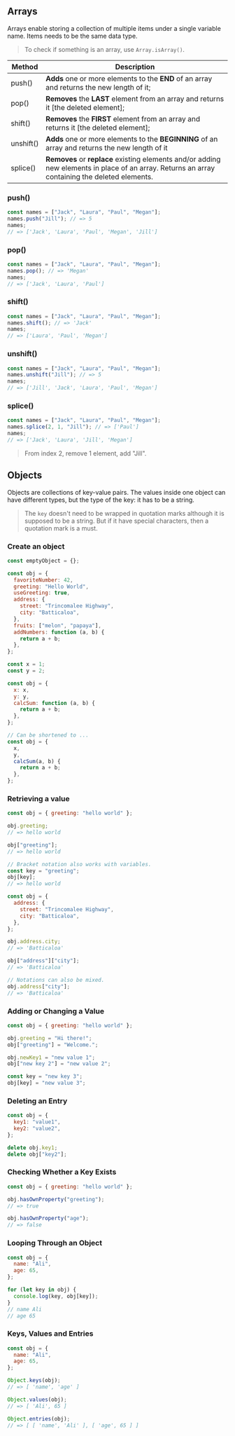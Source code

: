 ## Arrays

Arrays enable storing a collection of multiple items under a single variable name. Items needs to be the same data type.

> To check if something is an array, use `Array.isArray()`.

| Method    | Description                                                                                                                                     |
| --------- | ----------------------------------------------------------------------------------------------------------------------------------------------- |
| push()    | **Adds** one or more elements to the **END** of an array and returns the new length of it;                                                      |
| pop()     | **Removes** the **LAST** element from an array and returns it [the deleted element];                                                            |
| shift()   | **Removes** the **FIRST** element from an array and returns it [the deleted element];                                                           |
| unshift() | **Adds** one or more elements to the **BEGINNING** of an array and returns the new length of it                                                 |
| splice()  | **Removes** or **replace** existing elements and/or adding new elements in place of an array. Returns an array containing the deleted elements. |

### push()

```js
const names = ["Jack", "Laura", "Paul", "Megan"];
names.push("Jill"); // => 5
names;
// => ['Jack', 'Laura', 'Paul', 'Megan', 'Jill']
```

### pop()

```js
const names = ["Jack", "Laura", "Paul", "Megan"];
names.pop(); // => 'Megan'
names;
// => ['Jack', 'Laura', 'Paul']
```

### shift()

```js
const names = ["Jack", "Laura", "Paul", "Megan"];
names.shift(); // => 'Jack'
names;
// => ['Laura', 'Paul', 'Megan']
```

### unshift()

```js
const names = ["Jack", "Laura", "Paul", "Megan"];
names.unshift("Jill"); // => 5
names;
// => ['Jill', 'Jack', 'Laura', 'Paul', 'Megan']
```

### splice()

```js
const names = ["Jack", "Laura", "Paul", "Megan"];
names.splice(2, 1, "Jill"); // => ['Paul']
names;
// => ['Jack', 'Laura', 'Jill', 'Megan']
```

> From index 2, remove 1 element, add "Jill".

## Objects

Objects are collections of key-value pairs. The values inside one object can have different types, but the type of the key: it has to be a string.

> The `key` doesn't need to be wrapped in quotation marks although it is supposed to be a string. But if it have special characters, then a quotation mark is a must.

### Create an object

```js
const emptyObject = {};

const obj = {
  favoriteNumber: 42,
  greeting: "Hello World",
  useGreeting: true,
  address: {
    street: "Trincomalee Highway",
    city: "Batticaloa",
  },
  fruits: ["melon", "papaya"],
  addNumbers: function (a, b) {
    return a + b;
  },
};
```

```javascript
const x = 1;
const y = 2;

const obj = {
  x: x,
  y: y,
  calcSum: function (a, b) {
    return a + b;
  },
};

// Can be shortened to ...
const obj = {
  x,
  y,
  calcSum(a, b) {
    return a + b;
  },
};
```

### Retrieving a value

```javascript
const obj = { greeting: "hello world" };

obj.greeting;
// => hello world

obj["greeting"];
// => hello world

// Bracket notation also works with variables.
const key = "greeting";
obj[key];
// => hello world
```

```javascript
const obj = {
  address: {
    street: "Trincomalee Highway",
    city: "Batticaloa",
  },
};

obj.address.city;
// => 'Batticaloa'

obj["address"]["city"];
// => 'Batticaloa'

// Notations can also be mixed.
obj.address["city"];
// => 'Batticaloa'
```

### Adding or Changing a Value

```javascript
const obj = { greeting: "hello world" };

obj.greeting = "Hi there!";
obj["greeting"] = "Welcome.";

obj.newKey1 = "new value 1";
obj["new key 2"] = "new value 2";

const key = "new key 3";
obj[key] = "new value 3";
```

### Deleting an Entry

```javascript
const obj = {
  key1: "value1",
  key2: "value2",
};

delete obj.key1;
delete obj["key2"];
```

### Checking Whether a Key Exists

```javascript
const obj = { greeting: "hello world" };

obj.hasOwnProperty("greeting");
// => true

obj.hasOwnProperty("age");
// => false
```

### Looping Through an Object

```javascript
const obj = {
  name: "Ali",
  age: 65,
};

for (let key in obj) {
  console.log(key, obj[key]);
}
// name Ali
// age 65
```

### Keys, Values and Entries

```javascript
const obj = {
  name: "Ali",
  age: 65,
};

Object.keys(obj);
// => [ 'name', 'age' ]

Object.values(obj);
// => [ 'Ali', 65 ]

Object.entries(obj);
// => [ [ 'name', 'Ali' ], [ 'age', 65 ] ]
```

